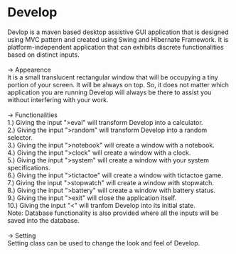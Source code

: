 # Develop
Devlop is a maven based desktop assistive GUI application that is designed using MVC pattern and created using Swing and Hibernate Framework. It is platform-independent application that can exhibits discrete functionalities based on distinct inputs. </br>
</br>
-> Appearence </br>
It is a small translucent rectangular window that will be occupying a tiny portion of your screen. It will be always on top. So, it does not matter which application you are running Develop will always be there to assist you without interfering with your work.</br>
</br>
-> Functionalities </br>
1.) Giving the input ">eval" will transform Develop into a calculator.</br>
2.) Giving the input ">random" will transform Develop into a random selector.</br>
3.) Giving the input ">notebook" will create a window with a notebook.</br>
4.) Giving the input ">clock" will create a window with a clock.</br>
5.) Giving the input ">system" will create a window with your system specifications.</br>
6.) Giving the input ">tictactoe" will create a window with tictactoe game.</br>
7.) Giving the input ">stopwatch" will create a window with stopwatch.</br>
8.) Giving the input ">battery" will create a window with battery status.</br>
9.) Giving the input ">exit" will close the application itself.</br>
10.) Giving the input "<" will tranfom Develop into its initial state.</br>
Note: Database functionality is also provided where all the inputs will be saved into the database.</br>
</br>
-> Setting </br>
Setting class can be used to change the look and feel of Develop.</br>